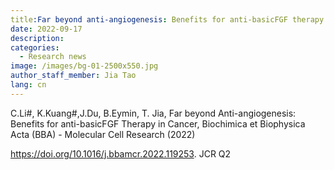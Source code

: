 ```yaml
---
title:Far beyond anti-angiogenesis: Benefits for anti-basicFGF therapy in cancer
date: 2022-09-17
description: 
categories:
  - Research news
image: /images/bg-01-2500x550.jpg
author_staff_member: Jia Tao
lang: cn
---
```


C.Li#, K.Kuang#,J.Du, B.Eymin, T. Jia, Far beyond Anti-angiogenesis: Benefits for anti-basicFGF Therapy in Cancer, Biochimica et Biophysica Acta (BBA) - Molecular Cell Research (2022) 

https://doi.org/10.1016/j.bbamcr.2022.119253. JCR Q2
